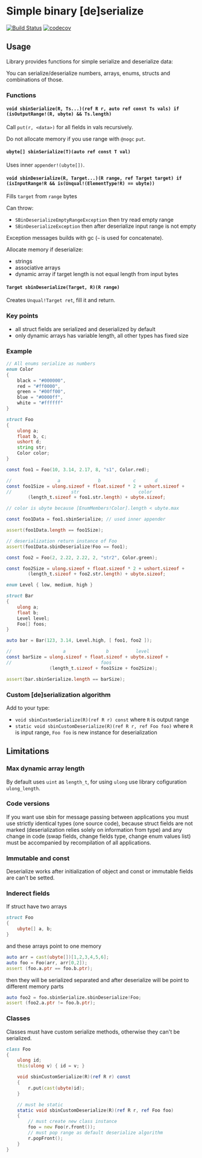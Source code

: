 # Simple binary [de]serialize

[![Build Status](https://travis-ci.org/deviator/sbin.svg?branch=master)](https://travis-ci.org/deviator/sbin)
[![codecov](https://codecov.io/gh/deviator/sbin/branch/master/graph/badge.svg)](https://codecov.io/gh/deviator/sbin)

## Usage

Library provides functions for simple serialize and deserialize data:

You can serialize/deserialize numbers, arrays, enums, structs and combinations of those.

### Functions

#### `void sbinSerialize(R, Ts...)(ref R r, auto ref const Ts vals) if (isOutputRange!(R, ubyte) && Ts.length)`

Call `put(r, <data>)` for all fields in vals recursively.

Do not allocate memory if you use range with `@nogc` `put`.

#### `ubyte[] sbinSerialize(T)(auto ref const T val)`

Uses inner `appender!(ubyte[])`.

#### `void sbinDeserialize(R, Target...)(R range, ref Target target) if (isInputRange!R && is(Unqual!(ElementType!R) == ubyte))`

Fills `target` from `range` bytes

Can throw:

* `SBinDeserializeEmptyRangeException` then try read empty range
* `SBinDeserializeException` then after deserialize input range is not empty

Exception messages builds with gc (`~` is used for concatenate).

Allocate memory if deserialize:

* strings
* associative arrays
* dynamic array if target length is not equal length from input bytes

#### `Target sbinDeserialize(Target, R)(R range)`

Creates `Unqual!Target ret`, fill it and return.

### Key points

* all struct fields are serialized and deserialized by default
* only dynamic arrays has variable length, all other types has fixed size

### Example

```d
// All enums serialize as numbers
enum Color
{
    black = "#000000",
    red = "#ff0000",
    green = "#00ff00",
    blue = "#0000ff",
    white = "#ffffff"
}

struct Foo
{
    ulong a;
    float b, c;
    ushort d;
    string str;
    Color color;
}

const foo1 = Foo(10, 3.14, 2.17, 8, "s1", Color.red);

//                 a              b            c       d
const foo1Size = ulong.sizeof + float.sizeof * 2 + ushort.sizeof +
//                      str                      color
        (length_t.sizeof + foo1.str.length) + ubyte.sizeof;

// color is ubyte because [EnumMembers!Color].length < ubyte.max

const foo1Data = foo1.sbinSerialize; // used inner appender

assert(foo1Data.length == foo1Size);

// deserialization return instance of Foo
assert(foo1Data.sbinDeserialize!Foo == foo1);

const foo2 = Foo(2, 2.22, 2.22, 2, "str2", Color.green);

const foo2Size = ulong.sizeof + float.sizeof * 2 + ushort.sizeof +
        (length_t.sizeof + foo2.str.length) + ubyte.sizeof;

enum Level { low, medium, high }

struct Bar
{
    ulong a;
    float b;
    Level level;
    Foo[] foos;
}

auto bar = Bar(123, 3.14, Level.high, [ foo1, foo2 ]);

//                   a               b          level
const barSize = ulong.sizeof + float.sizeof + ubyte.sizeof +
//                                 foos
                (length_t.sizeof + foo1Size + foo2Size);

assert(bar.sbinSerialize.length == barSize);
```

### Custom [de]serialization algorithm

Add to your type:

* `void sbinCustomSerialize(R)(ref R r) const` where `R` is output range
* `static void sbinCustomDeserialize(R)(ref R r, ref Foo foo)` where `R`
  is input range, `Foo foo` is new instance for deserialization

## Limitations

### Max dynamic array length

By default uses `uint` as `length_t`, for using `ulong` use library cofiguration `ulong_length`.

### Code versions

If you want use sbin for message passing between applications you
must use strictly identical types (one source code), because struct fields are not marked 
(deserialization relies solely on information from type) and any change in code
(swap fields, change fields type, change enum values list) must be accompanied by
recompilation of all applications.

### Immutable and const

Deserialize works after initialization of object and const or immutable
fields are can't be setted.

### Inderect fields

If struct have two arrays

```d
struct Foo
{
    ubyte[] a, b;
}
```

and these arrays point to one memory

```d
auto arr = cast(ubyte[])[1,2,3,4,5,6];
auto foo = Foo(arr, arr[0,2]);
assert (foo.a.ptr == foo.b.ptr);
```

then they will be serialized separated and after deserialize will be
point to different memory parts

```d
auto foo2 = foo.sbinSerialize.sbinDeserialize!Foo;
assert (foo2.a.ptr != foo.b.ptr);
```

### Classes

Classes must have custom serialize methods, otherwise they can't be serialized.

```d
class Foo
{
    ulong id;
    this(ulong v) { id = v; }

    void sbinCustomSerialize(R)(ref R r) const
    {
        r.put(cast(ubyte)id);
    }

    // must be static
    static void sbinCustomDeserialize(R)(ref R r, ref Foo foo)
    {
        // must create new class instance
        foo = new Foo(r.front());
        // must pop range as default deserialize algorithm
        r.popFront();
    }
}
```